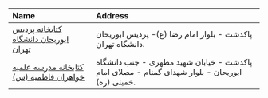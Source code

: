 | Name                                                         | Address                                                                                        |
|:-------------------------------------------------------------|:-----------------------------------------------------------------------------------------------|
| [کتابخانه پردیس ابوریحان دانشگاه تهران](http://abu.ut.ac.ir) | پاکدشت - بلوار امام رضا (ع)- پردیس ابوریحان دانشگاه تهران.                                     |
| [كتابخانه مدرسه علمیه خواهران فاطمیه (س)](http://lib.whc.ir) | پاكدشت - خیابان شهید مطهری - جنب دانشگاه ابوریحان - بلوار شهدای گمنام - مصلای امام خمینی (ره). |